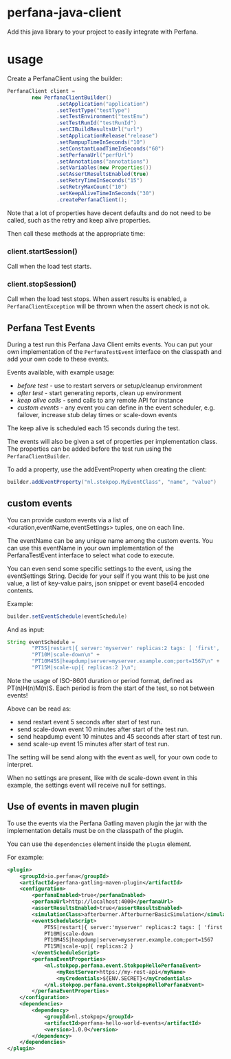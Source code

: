 # perfana-java-client

Add this java library to your project to easily integrate with Perfana.

# usage

Create a PerfanaClient using the builder:

```java
PerfanaClient client =
        new PerfanaClientBuilder()
                .setApplication("application")
                .setTestType("testType")
                .setTestEnvironment("testEnv")
                .setTestRunId("testRunId")
                .setCIBuildResultsUrl("url")
                .setApplicationRelease("release")
                .setRampupTimeInSeconds("10")
                .setConstantLoadTimeInSeconds("60")
                .setPerfanaUrl("perfUrl")
                .setAnnotations("annotations")
                .setVariables(new Properties())
                .setAssertResultsEnabled(true)
                .setRetryTimeInSeconds("15")
                .setRetryMaxCount("10")
                .setKeepAliveTimeInSeconds("30")
                .createPerfanaClient();
```

Note that a lot of properties have decent defaults and do not need to be 
called, such as the retry and keep alive properties.

Then call these methods at the appropriate time:

### client.startSession()
Call when the load test starts. 

### client.stopSession()
Call when the load test stops. When assert results is enabled, 
a `PerfanaClientException` will be thrown when the assert check 
is not ok.

## Perfana Test Events

During a test run this Perfana Java Client emits events. You can put
your own implementation of the `PerfanaTestEvent` interface on the classpath
and add your own code to these events.

Events available, with example usage:
* _before test_ - use to restart servers or setup/cleanup environment
* _after test_ - start generating reports, clean up environment
* _keep alive calls_ - send calls to any remote API for instance
* _custom events_ - any event you can define in the event scheduler, e.g. failover, increase stub delay times or scale-down events 

The keep alive is scheduled each 15 seconds during the test.

The events will also be given a set of properties per implementation class.
The properties can be added before the test run using the `PerfanaClientBuilder`.

To add a property, use the addEventProperty when creating the client:

```java
builder.addEventProperty("nl.stokpop.MyEventClass", "name", "value")
```
	
## custom events

You can provide custom events via a list of <duration,eventName,eventSettings> tuples, 
one on each line.

The eventName can be any unique name among the custom events. You can use this eventName
in your own implementation of the PerfanaTestEvent interface to select what code to execute.

You can even send some specific settings to the event, using the eventSettings String.
Decide for your self if you want this to be just one value, a list of key-value pairs, 
json snippet or event base64 encoded contents.

Example:

```java
builder.setEventSchedule(eventSchedule)
```    
And as input:

```java
String eventSchedule =
        "PT5S|restart|{ server:'myserver' replicas:2 tags: [ 'first', 'second' ] }\n" +
        "PT10M|scale-down\n" +
        "PT10M45S|heapdump|server=myserver.example.com;port=1567\n" +
        "PT15M|scale-up|{ replicas:2 }\n";
```

Note the usage of ISO-8601 duration or period format, defined as PT(n)H(n)M(n)S.
Each period is from the start of the test, so not between events!

Above can be read as: 
* send restart event 5 seconds after start of test run. 
* send scale-down event 10 minutes after start of the test run.
* send heapdump event 10 minutes and 45 seconds after start of test run.
* send scale-up event 15 minutes after start of test run.

The setting will be send along with the event as well, for your own code to interpret.

When no settings are present, like with de scale-down event in this example, the settings
event will receive null for settings.

## Use of events in maven plugin

To use the events via the Perfana Gatling maven plugin the jar with the
implementation details must be on the classpath of the plugin.

You can use the `dependencies` element inside the `plugin` element.

For example:

```xml 
<plugin>
    <groupId>io.perfana</groupId>
    <artifactId>perfana-gatling-maven-plugin</artifactId>
    <configuration>
        <perfanaEnabled>true</perfanaEnabled>
        <perfanaUrl>http://localhost:4000</perfanaUrl>
        <assertResultsEnabled>true</assertResultsEnabled>
        <simulationClass>afterburner.AfterburnerBasicSimulation</simulationClass>
        <eventScheduleScript>
            PT5S|restart|{ server:'myserver' replicas:2 tags: [ 'first', 'second' ] }
            PT10M|scale-down
            PT10M45S|heapdump|server=myserver.example.com;port=1567
            PT15M|scale-up|{ replicas:2 }
        </eventScheduleScript>
        <perfanaEventProperties>
            <nl.stokpop.perfana.event.StokpopHelloPerfanaEvent>
                <myRestServer>https://my-rest-api</myName>
                <myCredentials>${ENV.SECRET}</myCredentials>
            </nl.stokpop.perfana.event.StokpopHelloPerfanaEvent>
        </perfanaEventProperties>
    </configuration>
    <dependencies>
        <dependency>
            <groupId>nl.stokpop</groupId>
            <artifactId>perfana-hello-world-events</artifactId>
            <version>1.0.0</version>
        </dependency>
    </dependencies>
</plugin>
```   